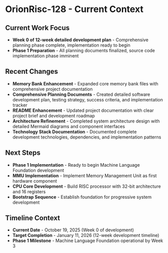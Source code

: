 # OrionRisc-128 - Current Context

## Current Work Focus
- **Week 0 of 12-week detailed development plan** - Comprehensive planning phase complete, implementation ready to begin
- **Phase 1 Preparation** - All planning documents finalized, source code implementation phase imminent

## Recent Changes
- **Memory Bank Enhancement** - Expanded core memory bank files with comprehensive project documentation
- **Comprehensive Planning Documents** - Created detailed software development plan, testing strategy, success criteria, and implementation tracker
- **README Enhancement** - Updated project documentation with clear project brief and development roadmap
- **Architecture Refinement** - Completed system architecture design with detailed Mermaid diagrams and component interfaces
- **Technology Stack Documentation** - Documented complete development technologies, dependencies, and implementation patterns

## Next Steps
- **Phase 1 Implementation** - Ready to begin Machine Language Foundation development
- **MMU Implementation** - Implement Memory Management Unit as first hardware component
- **CPU Core Development** - Build RISC processor with 32-bit architecture and 16 registers
- **Bootstrap Sequence** - Establish foundation for progressive system development

## Timeline Context
- **Current Date** - October 19, 2025 (Week 0 of development)
- **Target Completion** - January 11, 2026 (12-week development timeline)
- **Phase 1 Milestone** - Machine Language Foundation operational by Week 3
